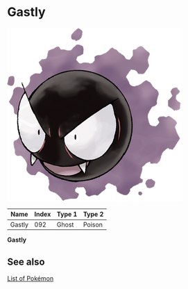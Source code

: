 # Gastly


![Gastly](images/092.png)

| **Name** | **Index** | **Type 1** | **Type 2** |
|----|----|----|----|
| Gastly | 092 | Ghost | Poison  |

**Gastly** 

## See also

[List of Pokémon](../pokemon.md)
